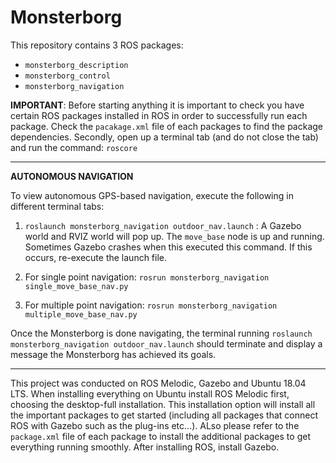 # Monsterborg
This repository contains 3 ROS packages: 
* `monsterborg_description` 
* `monsterborg_control`
* `monsterborg_navigation`

**IMPORTANT**: Before starting anything it is important to check you have certain ROS packages installed in ROS in order to successfully run each package. Check the `pacakage.xml` file of each packages to find the package dependencies. Secondly, open up a terminal tab (and do not close the tab) and run the command: `roscore`
********************************************************************
**AUTONOMOUS NAVIGATION**

To view autonomous GPS-based navigation, execute the following in different terminal tabs:
1. `roslaunch monsterborg_navigation outdoor_nav.launch` : A Gazebo world and RVIZ world will pop up. The `move_base` node is up and running. Sometimes Gazebo crashes when this executed this command. If this occurs, re-execute the launch file. 

1. For single point navigation:
`rosrun monsterborg_navigation single_move_base_nav.py`
2. For multiple point navigation:
`rosrun monsterborg_navigation multiple_move_base_nav.py`

Once the Monsterborg is done navigating, the terminal running `roslaunch monsterborg_navigation outdoor_nav.launch` should terminate and display a message the Monsterborg has achieved its goals. 

*********************************************************************
This project was conducted on ROS Melodic, Gazebo and Ubuntu 18.04 LTS. When installing everything on Ubuntu install ROS Melodic first, choosing the desktop-full installation. This installation option will install all the important packages to get started (including all packages that connect ROS with Gazebo such as the plug-ins etc...). ALso please refer to the `package.xml` file of each package to install the additional packages to get everything running smoothly. After installing ROS, install Gazebo. 







